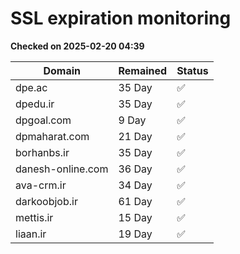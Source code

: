 # SSL expiration monitoring

**Checked on 2025-02-20 04:39**

| Domain | Remained | Status       |
|--------|----------|--------------|
| dpe.ac     | 35 Day   | ✅ |
| dpedu.ir     | 35 Day   | ✅ |
| dpgoal.com     | 9 Day   | ✅ |
| dpmaharat.com     | 21 Day   | ✅ |
| borhanbs.ir     | 35 Day   | ✅ |
| danesh-online.com     | 36 Day   | ✅ |
| ava-crm.ir     | 34 Day   | ✅ |
| darkoobjob.ir     | 61 Day   | ✅ |
| mettis.ir     | 15 Day   | ✅ |
| liaan.ir     | 19 Day   | ✅ |

